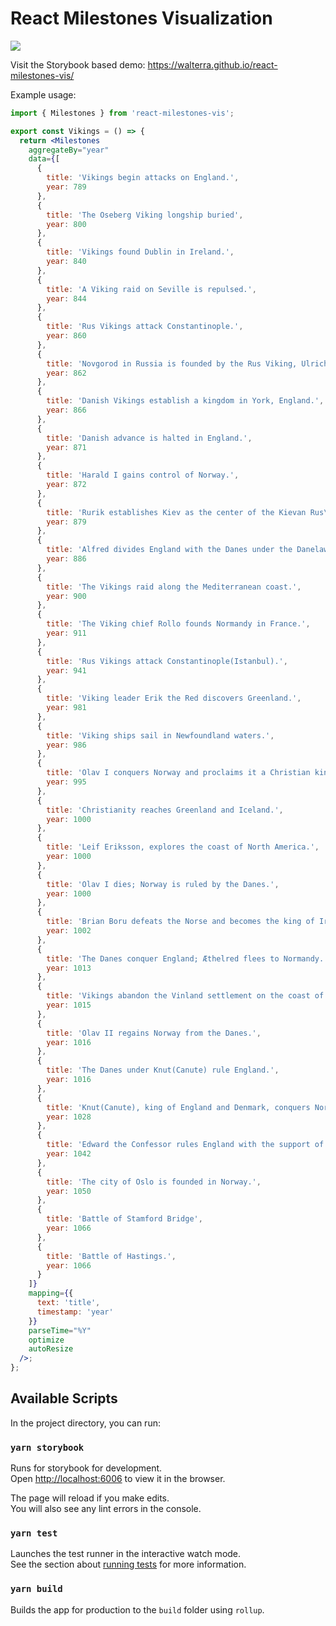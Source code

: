 # React Milestones Visualization

<img src="https://github.com/walterra/d3-milestones/raw/main/src/stories/assets/vikings.png" />


Visit the Storybook based demo: https://walterra.github.io/react-milestones-vis/

Example usage:

```jsx
import { Milestones } from 'react-milestones-vis';

export const Vikings = () => {
  return <Milestones
    aggregateBy="year"
    data={[
      {
        title: 'Vikings begin attacks on England.',
        year: 789
      },
      {
        title: 'The Oseberg Viking longship buried',
        year: 800
      },
      {
        title: 'Vikings found Dublin in Ireland.',
        year: 840
      },
      {
        title: 'A Viking raid on Seville is repulsed.',
        year: 844
      },
      {
        title: 'Rus Vikings attack Constantinople.',
        year: 860
      },
      {
        title: 'Novgorod in Russia is founded by the Rus Viking, Ulrich.',
        year: 862
      },
      {
        title: 'Danish Vikings establish a kingdom in York, England.',
        year: 866
      },
      {
        title: 'Danish advance is halted in England.',
        year: 871
      },
      {
        title: 'Harald I gains control of Norway.',
        year: 872
      },
      {
        title: 'Rurik establishes Kiev as the center of the Kievan Rus\' domains.',
        year: 879
      },
      {
        title: 'Alfred divides England with the Danes under the Danelaw pact.',
        year: 886
      },
      {
        title: 'The Vikings raid along the Mediterranean coast.',
        year: 900
      },
      {
        title: 'The Viking chief Rollo founds Normandy in France.',
        year: 911
      },
      {
        title: 'Rus Vikings attack Constantinople(Istanbul).',
        year: 941
      },
      {
        title: 'Viking leader Erik the Red discovers Greenland.',
        year: 981
      },
      {
        title: 'Viking ships sail in Newfoundland waters.',
        year: 986
      },
      {
        title: 'Olav I conquers Norway and proclaims it a Christian kingdom.',
        year: 995
      },
      {
        title: 'Christianity reaches Greenland and Iceland.',
        year: 1000
      },
      {
        title: 'Leif Eriksson, explores the coast of North America.',
        year: 1000
      },
      {
        title: 'Olav I dies; Norway is ruled by the Danes.',
        year: 1000
      },
      {
        title: 'Brian Boru defeats the Norse and becomes the king of Ireland.',
        year: 1002
      },
      {
        title: 'The Danes conquer England; Æthelred flees to Normandy.',
        year: 1013
      },
      {
        title: 'Vikings abandon the Vinland settlement on the coast of North America.',
        year: 1015
      },
      {
        title: 'Olav II regains Norway from the Danes.',
        year: 1016
      },
      {
        title: 'The Danes under Knut(Canute) rule England.',
        year: 1016
      },
      {
        title: 'Knut(Canute), king of England and Denmark, conquers Norway.',
        year: 1028
      },
      {
        title: 'Edward the Confessor rules England with the support of the Danes.',
        year: 1042
      },
      {
        title: 'The city of Oslo is founded in Norway.',
        year: 1050
      },
      {
        title: 'Battle of Stamford Bridge',
        year: 1066
      },
      {
        title: 'Battle of Hastings.',
        year: 1066
      }
    ]}
    mapping={{
      text: 'title',
      timestamp: 'year'
    }}
    parseTime="%Y"
    optimize
    autoResize
  />;
};
```

## Available Scripts

In the project directory, you can run:

### `yarn storybook`

Runs for storybook for development.\
Open [http://localhost:6006](http://localhost:6006) to view it in the browser.

The page will reload if you make edits.\
You will also see any lint errors in the console.

### `yarn test`

Launches the test runner in the interactive watch mode.\
See the section about [running tests](https://facebook.github.io/create-react-app/docs/running-tests) for more information.

### `yarn build`

Builds the app for production to the `build` folder using `rollup`.
